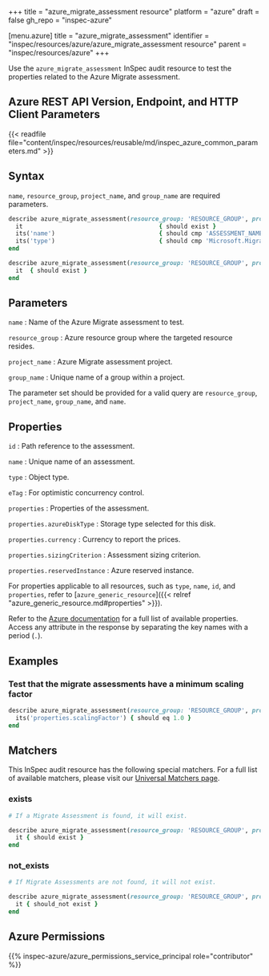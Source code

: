 +++
title = "azure_migrate_assessment resource"
platform = "azure"
draft = false
gh_repo = "inspec-azure"

[menu.azure]
title = "azure_migrate_assessment"
identifier = "inspec/resources/azure/azure_migrate_assessment resource"
parent = "inspec/resources/azure"
+++

Use the `azure_migrate_assessment` InSpec audit resource to test the properties related to the Azure Migrate assessment.

## Azure REST API Version, Endpoint, and HTTP Client Parameters

{{< readfile file="content/inspec/resources/reusable/md/inspec_azure_common_parameters.md" >}}

## Syntax

`name`, `resource_group`, `project_name`, and `group_name` are required parameters.

```ruby
describe azure_migrate_assessment(resource_group: 'RESOURCE_GROUP', project_name: 'PROJECT_NAME', group_name: 'GROUP_NAME', NAME: 'ASSESSMENT_NAME') do
  it                                      { should exist }
  its('name')                             { should cmp 'ASSESSMENT_NAME' }
  its('type')                             { should cmp 'Microsoft.Migrate/assessmentprojects/groups/assessments' }
end
```

```ruby
describe azure_migrate_assessment(resource_group: 'RESOURCE_GROUP', project_name: 'PROJECT_NAME', group_name: 'GROUP_NAME', NAME: 'ASSESSMENT_NAME') do
  it  { should exist }
end
```

## Parameters

`name`
: Name of the Azure Migrate assessment to test.

`resource_group`
: Azure resource group where the targeted resource resides.

`project_name`
: Azure Migrate assessment project.

`group_name`
: Unique name of a group within a project.

The parameter set should be provided for a valid query are `resource_group`, `project_name`, `group_name`, and `name`.

## Properties

`id`
: Path reference to the assessment.

`name`
: Unique name of an assessment.

`type`
: Object type.

`eTag`
: For optimistic concurrency control.

`properties`
: Properties of the assessment.

`properties.azureDiskType`
: Storage type selected for this disk.

`properties.currency`
: Currency to report the prices.

`properties.sizingCriterion`
: Assessment sizing criterion.

`properties.reservedInstance`
: Azure reserved instance.

For properties applicable to all resources, such as `type`, `name`, `id`, and `properties`, refer to [`azure_generic_resource`]({{< relref "azure_generic_resource.md#properties" >}}).

Refer to the [Azure documentation](https://docs.microsoft.com/en-us/rest/api/migrate/assessment/assessments/get) for a full list of available properties. Access any attribute in the response by separating the key names with a period (`.`).

## Examples

### Test that the migrate assessments have a minimum scaling factor

```ruby
describe azure_migrate_assessment(resource_group: 'RESOURCE_GROUP', project_name: 'PROJECT_NAME', group_name: 'GROUP_NAME', NAME: 'ASSESSMENT_NAME') do
  its('properties.scalingFactor') { should eq 1.0 }
end
```

## Matchers

This InSpec audit resource has the following special matchers. For a full list of available matchers, please visit our [Universal Matchers page](/inspec/matchers/).

### exists

```ruby
# If a Migrate Assessment is found, it will exist.

describe azure_migrate_assessment(resource_group: 'RESOURCE_GROUP', project_name: 'PROJECT_NAME', group_name: 'GROUP_NAME', NAME: 'ASSESSMENT_NAME') do
  it { should exist }
end
```

### not_exists

```ruby
# If Migrate Assessments are not found, it will not exist.

describe azure_migrate_assessment(resource_group: 'RESOURCE_GROUP', project_name: 'PROJECT_NAME', group_name: 'GROUP_NAME', NAME: 'ASSESSMENT_NAME') do
  it { should_not exist }
end
```

## Azure Permissions

{{% inspec-azure/azure_permissions_service_principal role="contributor" %}}
